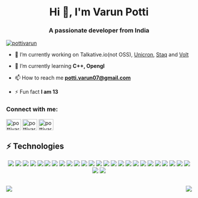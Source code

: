 <h1 align="center">Hi 👋, I'm Varun Potti</h1>
<h3 align="center">A passionate developer from India</h3>

<p align="left"> <a href="https://twitter.com/pottivarun" target="blank"><img src="https://img.shields.io/twitter/follow/pottivarun?logo=twitter&style=for-the-badge" alt="pottivarun" /></a> </p>

- 🔭 I’m currently working on Talkative.io(not OSS), <a href="https://github.com/unicron-package-manager/unicron.rs">Unicron</a>, <a href="https://github.com/StaqLang/Staq">Staq</a> and <a href="https://github.com/voltpkg/volt">Volt</a>
- 🌱 I’m currently learning **C++, Opengl**

- 📫 How to reach me **potti.varun07@gmail.com**

- ⚡ Fun fact **I am 13**

<h3 align="left">Connect with me:</h3>
<p align="left">
<a href="https://twitter.com/pottivarun" target="blank"><img align="center" src="https://cdn.jsdelivr.net/npm/simple-icons@3.0.1/icons/twitter.svg" alt="pottivarun" height="30" width="40" /></a>
<a href="https://kaggle.com/pottivarun07" target="blank"><img align="center" src="https://cdn.jsdelivr.net/npm/simple-icons@3.0.1/icons/kaggle.svg" alt="pottivarun07" height="30" width="40" /></a>
<a href="https://instagram.com/pottivarun07/" target="blank"><img align="center" src="https://cdn.jsdelivr.net/npm/simple-icons@3.0.1/icons/instagram.svg" alt="pottivarun07/" height="30" width="40" /></a>
</p>


## ⚡ Technologies

<p align="center">
  
<img src="https://img.shields.io/badge/-python-black?style=flat-square&logo=python">
<img src="https://img.shields.io/badge/-flutter-black?style=flat-square&logo=flutter">
<img src="https://img.shields.io/badge/-dart-black?style=flat-square&logo=dart">
<img src="https://img.shields.io/badge/-Git-black?style=flat-square&logo=git">
<img src="https://img.shields.io/badge/-GitHub-181717?style=flat-square&logo=github">
<img src="https://img.shields.io/badge/-MongoDB-black?style=flat-square&logo=mongodb">
<img src="https://img.shields.io/badge/-Firebase-black?style=flat-square&logo=firebase">
<img src="https://img.shields.io/badge/-Javascript-black?style=flat-square&logo=javascript">
<img src=https://img.shields.io/badge/-Nodejs-black?style=flat-square&logo=Node.js>
<img src="https://img.shields.io/badge/-HTML5-E34F26?style=flat-square&logo=html5&logoColor=white">
<img src="https://img.shields.io/badge/-CSS3-1572B6?style=flat-square&logo=css3">
<img src="https://img.shields.io/badge/-C-black?style=flat-square&logo=C">
<img src="https://img.shields.io/badge/-C++-black?style=flat-square&logo=C++">
<img src="https://img.shields.io/badge/-rust-black?style=flat-square&logo=rust">
<img src="https://img.shields.io/badge/-Assembly-black?style=flat-square&logo=assembly">
<img src="https://img.shields.io/badge/-graphql-black?style=flat-square&logo=graphql">
<img src="https://img.shields.io/badge/-typescript-black?style=flat-square&logo=typescript">
<img src="https://img.shields.io/badge/-nextjs-black?style=flat-square&logo=nextjs">
<img src="https://img.shields.io/badge/-react-black?style=flat-square&logo=react">
<img src="https://img.shields.io/badge/-Vuejs-black?style=flat-square&logo=Vue">
<img src="https://img.shields.io/badge/-restapi-black?style=flat-square&logo=rest">
<img src="https://img.shields.io/badge/-shell-black?style=flat-square&logo=shell">
<img src="https://img.shields.io/badge/-powershell-black?style=flat-square&logo=powershell">
<img src="https://img.shields.io/badge/-reactnative-black?style=flat-square&logo=reactnative">
<img src="https://img.shields.io/badge/-go-black?style=flat-square&logo=go">
<img src="https://img.shields.io/badge/-tensorflow-black?style=flat-square&logo=tensorflow">
<img src="https://img.shields.io/badge/-sklearn-black?style=flat-square&logo=sklearn">
</p>
<br />
<div style="display:flex; justify-content: space-between">
<img src="https://github-readme-stats.vercel.app/api?username=varunpotti&show_icons=true&theme=radical&count_private=true" />
<img src="https://github-readme-stats.vercel.app/api/top-langs?username=varunpotti&show_icons=true&locale=en&layout=compact&count_private=true" />
  </div>

